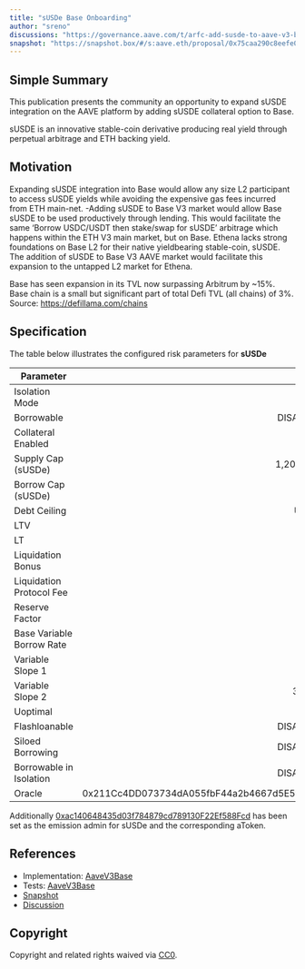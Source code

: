 ```yaml
---
title: "sUSDe Base Onboarding"
author: "sreno"
discussions: "https://governance.aave.com/t/arfc-add-susde-to-aave-v3-base-instance/20842"
snapshot: "https://snapshot.box/#/s:aave.eth/proposal/0x75caa290c8eefe042d8d3959da08c0f6ebbd6a98e45bbbb9a991531f26bd9899"
---
```


## Simple Summary

This publication presents the community an opportunity to expand sUSDE integration on the AAVE platform by adding sUSDE collateral option to Base.

sUSDE is an innovative stable-coin derivative producing real yield through perpetual arbitrage and ETH backing yield.

## Motivation

Expanding sUSDE integration into Base would allow any size L2 participant to access sUSDE yields while avoiding the expensive gas fees incurred from ETH main-net.
-Adding sUSDE to Base V3 market would allow Base sUSDE to be used productively through lending. This would facilitate the same ‘Borrow USDC/USDT then stake/swap for sUSDE’ arbitrage which happens within the ETH V3 main market, but on Base.
Ethena lacks strong foundations on Base L2 for their native yieldbearing stable-coin, sUSDE. The addition of sUSDE to Base V3 AAVE market would facilitate this expansion to the untapped L2 market for Ethena.

Base has seen expansion in its TVL now surpassing Arbitrum by ~15%. Base chain is a small but significant part of total Defi TVL (all chains) of 3%.
Source: https://defillama.com/chains

## Specification

The table below illustrates the configured risk parameters for **sUSDe**

| Parameter                 |                                      Value |
| ------------------------- | -----------------------------------------: |
| Isolation Mode            |                                      false |
| Borrowable                |                                   DISABLED |
| Collateral Enabled        |                                       true |
| Supply Cap (sUSDe)        |                                  1,200,000 |
| Borrow Cap (sUSDe)        |                                          0 |
| Debt Ceiling              |                                      USD 0 |
| LTV                       |                                       70 % |
| LT                        |                                       73 % |
| Liquidation Bonus         |                                      8.5 % |
| Liquidation Protocol Fee  |                                       10 % |
| Reserve Factor            |                                       20 % |
| Base Variable Borrow Rate |                                        7 % |
| Variable Slope 1          |                                        7 % |
| Variable Slope 2          |                                      300 % |
| Uoptimal                  |                                        1 % |
| Flashloanable             |                                   DISABLED |
| Siloed Borrowing          |                                   DISABLED |
| Borrowable in Isolation   |                                   DISABLED |
| Oracle                    | 0x211Cc4DD073734dA055fbF44a2b4667d5E5fE5d2 |

Additionally [0xac140648435d03f784879cd789130F22Ef588Fcd](https://basescan.org/address/0xac140648435d03f784879cd789130F22Ef588Fcd) has been set as the emission admin for sUSDe and the corresponding aToken.

## References

- Implementation: [AaveV3Base](https://github.com/bgd-labs/aave-proposals-v3/blob/main/src/20250226_AaveV3Base_SUSDeBaseOnboarding/AaveV3Base_SUSDeBaseOnboarding_20250226.sol)
- Tests: [AaveV3Base](https://github.com/bgd-labs/aave-proposals-v3/blob/main/src/20250226_AaveV3Base_SUSDeBaseOnboarding/AaveV3Base_SUSDeBaseOnboarding_20250226.t.sol)
- [Snapshot](https://snapshot.box/#/s:aave.eth/proposal/0x75caa290c8eefe042d8d3959da08c0f6ebbd6a98e45bbbb9a991531f26bd9899)
- [Discussion](https://governance.aave.com/t/arfc-add-susde-to-aave-v3-base-instance/20842)

## Copyright

Copyright and related rights waived via [CC0](https://creativecommons.org/publicdomain/zero/1.0/).
